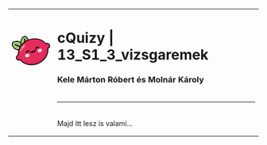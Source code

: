 <table>
    <tr>
        <td><img src="cQuizy.png" alt="cQuizy Logo" width="100"></td>
        <td>
            <h1>cQuizy | 13_S1_3_vizsgaremek</h1>
            <h3>Kele Márton Róbert és Molnár Károly</h3>
        </td>
    </tr>
    <tr>
        <td></td>
        <td><hr></td>
    </tr>
    <tr>
        <td></td>
        <td>
            <p>Majd itt lesz is valami...</p>
        </td>
    </tr>
</table>

